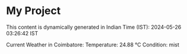 # My Project

This content is dynamically generated in Indian Time (IST): 2024-05-26 03:26:42 IST


Current Weather in Coimbatore:
Temperature: 24.88 °C
Condition: mist
